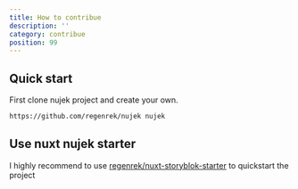 ```yaml
---
title: How to contribue
description: ''
category: contribue
position: 99
---
```


## Quick start

First clone nujek project and create your own.

```bash
https://github.com/regenrek/nujek nujek
```

## Use nuxt nujek starter

I highly recommend to use [regenrek/nuxt-storyblok-starter](https://github.com/regenrek/nuxt-storyblok-starter) to quickstart the project